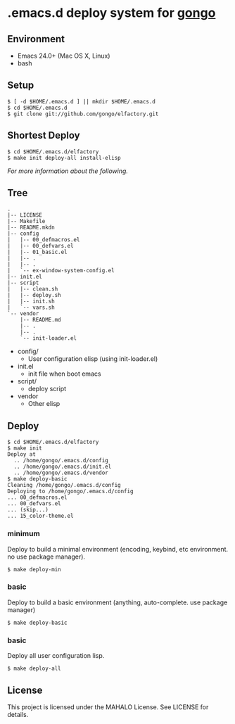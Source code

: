 # .emacs.d deploy system for [gongo](http://gongo.github.com/)

## Environment

- Emacs 24.0+ (Mac OS X, Linux)
- bash

## Setup

    $ [ -d $HOME/.emacs.d ] || mkdir $HOME/.emacs.d
    $ cd $HOME/.emacs.d
    $ git clone git://github.com/gongo/elfactory.git

## Shortest Deploy

    $ cd $HOME/.emacs.d/elfactory
    $ make init deploy-all install-elisp

*For more information about the following.*

## Tree

    .
    |-- LICENSE
    |-- Makefile
    |-- README.mkdn
    |-- config
    |   |-- 00_defmacros.el
    |   |-- 00_defvars.el
    |   |-- 01_basic.el
    |   |-- .
    |   |-- .
    |   `-- ex-window-system-config.el
    |-- init.el
    |-- script
    |   |-- clean.sh
    |   |-- deploy.sh
    |   |-- init.sh
    |   `-- vars.sh
    `-- vendor
        |-- README.md
        |-- .
        |-- .
        `-- init-loader.el

- config/
    - User configuration elisp (using init-loader.el)
- init.el
    - init file when boot emacs
- script/
    - deploy script
- vendor
    - Other elisp

## Deploy

    $ cd $HOME/.emacs.d/elfactory
    $ make init
    Deploy at
      .. /home/gongo/.emacs.d/config
      .. /home/gongo/.emacs.d/init.el
      .. /home/gongo/.emacs.d/vendor
    $ make deploy-basic
    Cleaning /home/gongo/.emacs.d/config
    Deploying to /home/gongo/.emacs.d/config
    ... 00_defmacros.el
    ... 00_defvars.el
    ... (skip...)
    ... 15_color-theme.el

### minimum

Deploy to build a minimal environment (encoding, keybind, etc environment. no use package manager).

    $ make deploy-min

### basic

Deploy to build a basic environment (anything, auto-complete. use package manager)

    $ make deploy-basic

### basic

Deploy all user configuration lisp.

    $ make deploy-all

## License

This project is licensed under the MAHALO License. See LICENSE for details.
